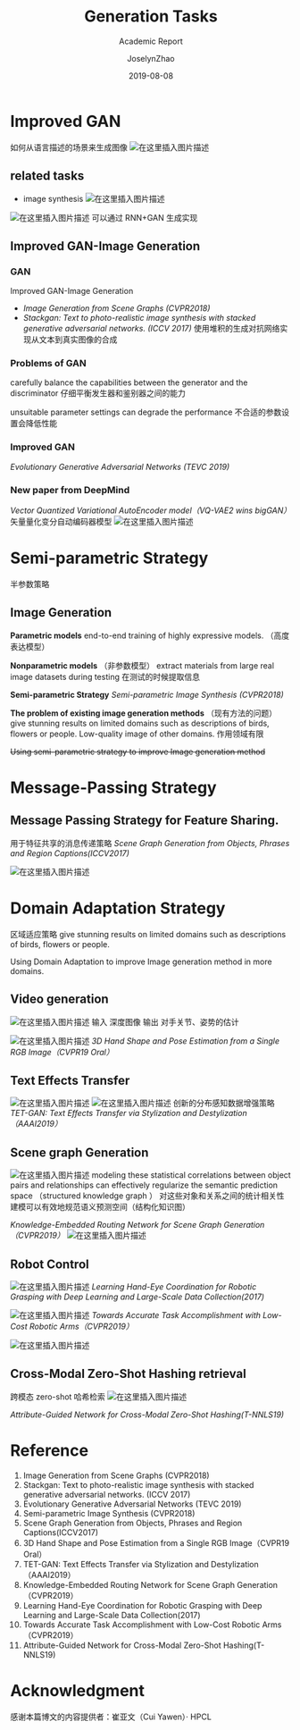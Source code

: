 ﻿---
layout:     post
title:      Generation Tasks
subtitle:   Academic Report
date:       2019-08-08
author:     JoselynZhao
header-img: img/post-bg-cook.jpg
catalog: true
tags:
    - GAN
    - Computer Vision
---


# Improved GAN
如何从语言描述的场景来生成图像
![在这里插入图片描述](https://img-blog.csdnimg.cn/20190808103312108.png?x-oss-process=image/watermark,type_ZmFuZ3poZW5naGVpdGk,shadow_10,text_aHR0cHM6Ly9ibG9nLmNzZG4ubmV0L05HVWV2ZXIxNQ==,size_16,color_FFFFFF,t_70)

## related tasks 
- image synthesis
![在这里插入图片描述](https://img-blog.csdnimg.cn/20190808103359130.png?x-oss-process=image/watermark,type_ZmFuZ3poZW5naGVpdGk,shadow_10,text_aHR0cHM6Ly9ibG9nLmNzZG4ubmV0L05HVWV2ZXIxNQ==,size_16,color_FFFFFF,t_70)

![在这里插入图片描述](https://img-blog.csdnimg.cn/20190808103455640.png?x-oss-process=image/watermark,type_ZmFuZ3poZW5naGVpdGk,shadow_10,text_aHR0cHM6Ly9ibG9nLmNzZG4ubmV0L05HVWV2ZXIxNQ==,size_16,color_FFFFFF,t_70)
可以通过 RNN+GAN 生成实现
## Improved GAN-Image Generation
### GAN
Improved GAN-Image Generation
- *Image Generation from Scene Graphs (CVPR2018)*
- *Stackgan: Text to photo-realistic image synthesis with 
   stacked generative adversarial networks. (ICCV 2017)*
   使用堆积的生成对抗网络实现从文本到真实图像的合成
   
### Problems of GAN
carefully balance the capabilities between the generator and the discriminator
仔细平衡发生器和鉴别器之间的能力

unsuitable parameter settings can degrade the performance
不合适的参数设置会降低性能

### Improved GAN
*Evolutionary Generative Adversarial Networks (TEVC 2019)*

### New paper from DeepMind
*Vector Quantized Variational AutoEncoder model（VQ-VAE2 wins bigGAN）*
矢量量化变分自动编码器模型
![在这里插入图片描述](https://img-blog.csdnimg.cn/20190808104413568.png?x-oss-process=image/watermark,type_ZmFuZ3poZW5naGVpdGk,shadow_10,text_aHR0cHM6Ly9ibG9nLmNzZG4ubmV0L05HVWV2ZXIxNQ==,size_16,color_FFFFFF,t_70)

# Semi-parametric Strategy
半参数策略
## Image Generation
**Parametric models**
end-to-end training of highly expressive models. （高度表达模型）

**Nonparametric models** （非参数模型）
extract materials from large real image datasets during testing 
在测试的时候提取信息

**Semi-parametric Strategy**
*Semi-parametric Image Synthesis (CVPR2018)*

**The problem of existing image generation methods** （现有方法的问题）
give stunning results on limited domains such as 
descriptions of birds, flowers or people.
Low-quality image of other domains.
作用领域有限

~~Using semi-parametric strategy to improve  Image generation method~~ 

# Message-Passing Strategy
## Message Passing Strategy for Feature Sharing.
用于特征共享的消息传递策略
*Scene Graph Generation from Objects, Phrases and Region Captions(ICCV2017)*

![在这里插入图片描述](https://img-blog.csdnimg.cn/20190808105028318.png?x-oss-process=image/watermark,type_ZmFuZ3poZW5naGVpdGk,shadow_10,text_aHR0cHM6Ly9ibG9nLmNzZG4ubmV0L05HVWV2ZXIxNQ==,size_16,color_FFFFFF,t_70)
# Domain Adaptation Strategy
区域适应策略
give stunning results on limited domains such as descriptions of birds, flowers or people.

Using Domain Adaptation to improve Image generation method  in more domains.

## Video generation

![在这里插入图片描述](https://img-blog.csdnimg.cn/20190808105240373.png?x-oss-process=image/watermark,type_ZmFuZ3poZW5naGVpdGk,shadow_10,text_aHR0cHM6Ly9ibG9nLmNzZG4ubmV0L05HVWV2ZXIxNQ==,size_16,color_FFFFFF,t_70)
输入 深度图像
输出 对手关节、姿势的估计

![在这里插入图片描述](https://img-blog.csdnimg.cn/2019080810535317.png?x-oss-process=image/watermark,type_ZmFuZ3poZW5naGVpdGk,shadow_10,text_aHR0cHM6Ly9ibG9nLmNzZG4ubmV0L05HVWV2ZXIxNQ==,size_16,color_FFFFFF,t_70)
*3D Hand Shape and Pose Estimation from a Single RGB Image（CVPR19 Oral）* 

## Text Effects Transfer 
![在这里插入图片描述](https://img-blog.csdnimg.cn/20190808105554187.png?x-oss-process=image/watermark,type_ZmFuZ3poZW5naGVpdGk,shadow_10,text_aHR0cHM6Ly9ibG9nLmNzZG4ubmV0L05HVWV2ZXIxNQ==,size_16,color_FFFFFF,t_70)
![在这里插入图片描述](https://img-blog.csdnimg.cn/2019080810561382.png?x-oss-process=image/watermark,type_ZmFuZ3poZW5naGVpdGk,shadow_10,text_aHR0cHM6Ly9ibG9nLmNzZG4ubmV0L05HVWV2ZXIxNQ==,size_16,color_FFFFFF,t_70)
创新的分布感知数据增强策略
*TET-GAN: Text Effects Transfer via Stylization and Destylization
（AAAI2019）*

## Scene graph Generation
![在这里插入图片描述](https://img-blog.csdnimg.cn/2019080810583568.png?x-oss-process=image/watermark,type_ZmFuZ3poZW5naGVpdGk,shadow_10,text_aHR0cHM6Ly9ibG9nLmNzZG4ubmV0L05HVWV2ZXIxNQ==,size_16,color_FFFFFF,t_70)
modeling these statistical correlations between object pairs and relationships can effectively regularize the semantic prediction space （structured knowledge graph ）
对这些对象和关系之间的统计相关性建模可以有效地规范语义预测空间（结构化知识图）

*Knowledge-Embedded Routing Network for   Scene Graph Generation （CVPR2019）*
![在这里插入图片描述](https://img-blog.csdnimg.cn/20190808110011786.png?x-oss-process=image/watermark,type_ZmFuZ3poZW5naGVpdGk,shadow_10,text_aHR0cHM6Ly9ibG9nLmNzZG4ubmV0L05HVWV2ZXIxNQ==,size_16,color_FFFFFF,t_70)

## Robot Control
![在这里插入图片描述](https://img-blog.csdnimg.cn/20190808110044234.png?x-oss-process=image/watermark,type_ZmFuZ3poZW5naGVpdGk,shadow_10,text_aHR0cHM6Ly9ibG9nLmNzZG4ubmV0L05HVWV2ZXIxNQ==,size_16,color_FFFFFF,t_70)
*Learning Hand-Eye Coordination for Robotic Grasping with Deep Learning and Large-Scale Data Collection(2017)* 

![在这里插入图片描述](https://img-blog.csdnimg.cn/20190808110105395.png?x-oss-process=image/watermark,type_ZmFuZ3poZW5naGVpdGk,shadow_10,text_aHR0cHM6Ly9ibG9nLmNzZG4ubmV0L05HVWV2ZXIxNQ==,size_16,color_FFFFFF,t_70)
*Towards Accurate Task Accomplishment with Low-Cost Robotic Arms（CVPR2019）*

![在这里插入图片描述](https://img-blog.csdnimg.cn/20190808110129957.png?x-oss-process=image/watermark,type_ZmFuZ3poZW5naGVpdGk,shadow_10,text_aHR0cHM6Ly9ibG9nLmNzZG4ubmV0L05HVWV2ZXIxNQ==,size_16,color_FFFFFF,t_70)

## Cross-Modal Zero-Shot Hashing retrieval
跨模态 zero-shot 哈希检索
![在这里插入图片描述](https://img-blog.csdnimg.cn/20190808110252563.png?x-oss-process=image/watermark,type_ZmFuZ3poZW5naGVpdGk,shadow_10,text_aHR0cHM6Ly9ibG9nLmNzZG4ubmV0L05HVWV2ZXIxNQ==,size_16,color_FFFFFF,t_70)

*Attribute-Guided Network for Cross-Modal Zero-Shot Hashing(T-NNLS19)*
 
# Reference
1. Image Generation from Scene Graphs (CVPR2018)
2. Stackgan: Text to photo-realistic image synthesis with stacked generative adversarial networks. (ICCV 2017)
3. Evolutionary Generative Adversarial Networks  (TEVC 2019)
4. Semi-parametric Image Synthesis (CVPR2018)
5. Scene Graph Generation from Objects, Phrases and Region Captions(ICCV2017)
6. 3D Hand Shape and Pose Estimation from a Single RGB Image（CVPR19 Oral）
7. TET-GAN: Text Effects Transfer via Stylization and Destylization
（AAAI2019） 
8. Knowledge-Embedded Routing Network for   Scene Graph Generation （CVPR2019）
9. Learning Hand-Eye Coordination for Robotic Grasping with Deep Learning and Large-Scale Data Collection(2017) 
10. Towards Accurate Task Accomplishment with Low-Cost Robotic Arms（CVPR2019） 
11. Attribute-Guided Network for Cross-Modal Zero-Shot Hashing(T-NNLS19)

# Acknowledgment
感谢本篇博文的内容提供者：崔亚文（Cui Yawen）· HPCL
